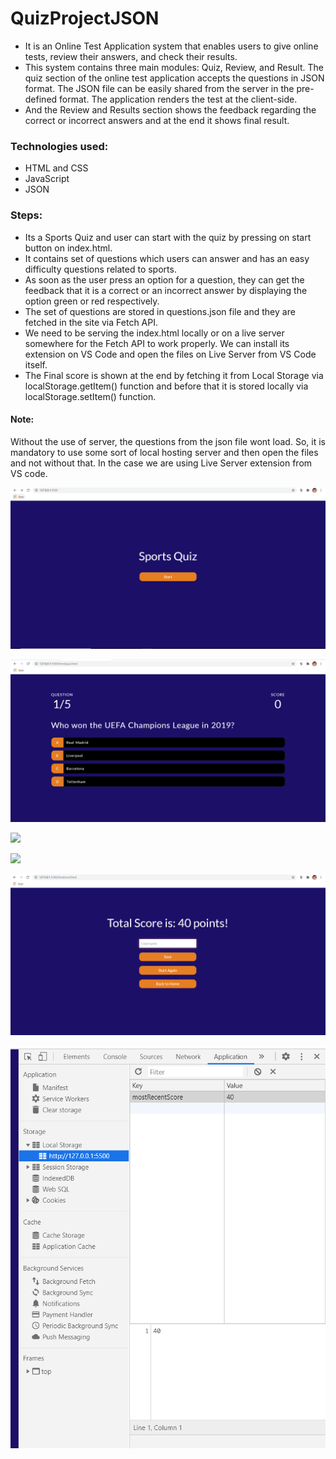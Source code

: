 # QuizProjectJSON
* It is an Online Test Application system that enables users to give online tests, review their answers, and check their results.
* This system contains three main modules: Quiz, Review, and Result. The quiz section of the online test application accepts the questions in JSON format. The JSON file can be easily shared from the server in the pre-defined format. The application renders the test at the client-side.
* And the Review and Results section shows the feedback regarding the correct or incorrect answers and at the end it shows final result.

### Technologies used:
* HTML and CSS
* JavaScript
* JSON

### Steps:
* Its a Sports Quiz and user can start with the quiz by pressing on start button on index.html.
* It contains set of questions which users can answer and has an easy difficulty questions related to sports.
* As soon as the user press an option for a question, they can get the feedback that it is a correct or an incorrect answer by displaying the option green or red respectively.
* The set of questions are stored in questions.json file and they are fetched in the site via Fetch API.
* We need to be serving the index.html locally or on a live server somewhere for the Fetch API to work properly. We can install its extension on VS Code and open the files on Live Server from VS Code itself.
* The Final score is shown at the end by fetching it from Local Storage via localStorage.getItem() function and before that it is stored locally via localStorage.setItem() function.

#### Note: 
Without the use of server, the questions from the json file wont load. So, it is mandatory to use some sort of local hosting server and then open the files and not without that. In the case we are using Live Server extension from VS code.

<kbd>![](images/1.PNG)</kbd>

<kbd>![](images/2.PNG)</kbd>

<kbd>![](images/3.PNG)</kbd>

<kbd>![](images/4.PNG)</kbd>

<kbd>![](images/5.PNG)</kbd>

<kbd>![](images/6.PNG)</kbd>

